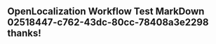 <properties
ms.topic="hero-topic"
ms.test1="hero-topic"
ms.test2="test"/>

## OpenLocalization Workflow Test MarkDown 02518447-c762-43dc-80cc-78408a3e2298 thanks!
